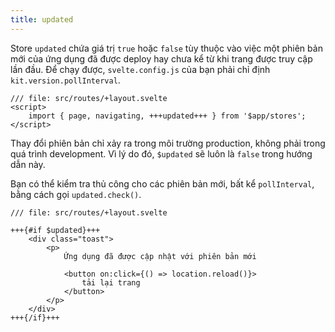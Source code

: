 ```yaml
---
title: updated
---
```


Store `updated` chứa giá trị `true` hoặc `false` tùy thuộc vào việc một phiên bản mới của ứng dụng đã được deploy hay chưa kể từ khi trang được truy cập lần đầu. Để chạy được, `svelte.config.js` của bạn phải chỉ định `kit.version.pollInterval`.

```svelte
/// file: src/routes/+layout.svelte
<script>
	import { page, navigating, +++updated+++ } from '$app/stores';
</script>
```

Thay đổi phiên bản chỉ xảy ra trong môi trường production, không phải trong quá trình development. Vì lý do đó, `$updated` sẽ luôn là `false` trong hướng dẫn này.

Bạn có thể kiểm tra thủ công cho các phiên bản mới, bất kể `pollInterval`, bằng cách gọi `updated.check()`.

```svelte
/// file: src/routes/+layout.svelte

+++{#if $updated}+++
	<div class="toast">
		<p>
			Ứng dụng đã được cập nhật với phiên bản mới

			<button on:click={() => location.reload()}>
				tải lại trang
			</button>
		</p>
	</div>
+++{/if}+++
```
